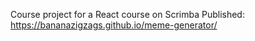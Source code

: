 Course project for a React course on Scrimba
Published: https://bananazigzags.github.io/meme-generator/
